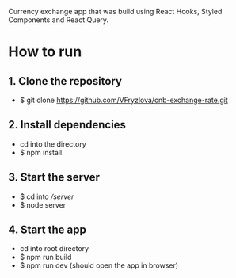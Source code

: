 Currency exchange app that was build using React Hooks, Styled Components and React Query.

# How to run
## 1. Clone the repository
* $ git clone https://github.com/VFryzlova/cnb-exchange-rate.git

## 2. Install dependencies
* cd into the directory
* $ npm install

## 3. Start the server
* $ cd into */server*
* $ node server

## 4. Start the app
* cd into root directory
* $ npm run build
* $ npm run dev (should open the app in browser)
